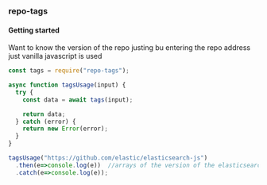 ### repo-tags

#### Getting started

Want to know the version of the repo justing bu entering the repo address
just vanilla javascript is used

```js
const tags = require("repo-tags");

async function tagsUsage(input) {
  try {
    const data = await tags(input);

    return data;
  } catch (error) {
    return new Error(error);
  }
}

tagsUsage("https://github.com/elastic/elasticsearch-js")
  .then(e=>console.log(e))  //arrays of the version of the elasticsearch
  .catch(e=>console.log(e));
```